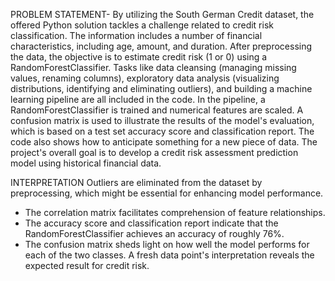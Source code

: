 PROBLEM STATEMENT-
By utilizing the South German Credit dataset, the offered Python solution tackles a challenge related to credit risk classification. The information includes a number of financial characteristics, including age, amount, and duration. After preprocessing the data, the objective is to estimate credit risk (1 or 0) using a RandomForestClassifier. Tasks like data cleansing (managing missing values, renaming columns), exploratory data analysis (visualizing distributions, identifying and eliminating outliers), and building a machine learning pipeline are all included in the code. In the pipeline, a RandomForestClassifier is trained and numerical features are scaled. A confusion matrix is used to illustrate the results of the model's evaluation, which is based on a test set accuracy score and classification report.
The code also shows how to anticipate something for a new piece of data. The project's overall goal is to develop a credit risk assessment prediction model using historical financial data.

INTERPRETATION
Outliers are eliminated from the dataset by preprocessing, which might be essential for enhancing model performance.
- The correlation matrix facilitates comprehension of feature relationships.
- The accuracy score and classification report indicate that the RandomForestClassifier achieves an accuracy of roughly 76%.
- The confusion matrix sheds light on how well the model performs for each of the two classes.
A fresh data point's interpretation reveals the expected result for credit risk.

